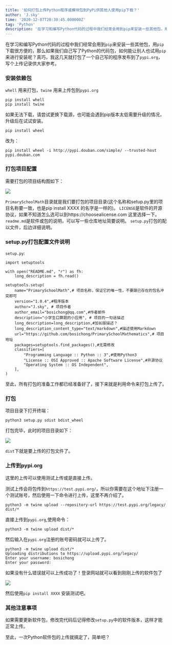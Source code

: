 ```yaml
---
title: '如何打包上传Python程序或模块包到PyPi供其他人使用pip下载？'
author: 'J.sky'
time: '2020-12-07T20:30:45.000000Z'
tag: 'Python'
description: '在学习和编写Python代码的过程中我们经常会用到pip来安装一些其他包，用pip下载很方便的，那么如果我们自己写了Python的代码包，如何能让别人也试用pip来进行安装呢？真巧，我这几天就打包了一个自己写的程序发布到了pypi.org，写个上传记录供大家参考。'
---
```



在学习和编写Python代码的过程中我们经常会用到`pip`来安装一些其他包，用`pip`下载很方便的，那么如果我们自己写了Python的代码包，如何能让别人也试用`pip`来进行安装呢？真巧，我这几天就打包了一个自己写的程序发布到了`pypi.org`，写个上传记录供大家参考。

### 安装依赖包

`whell` 用来打包，`twine` 用来上传包到`pypi.org`

    pip install whell
    pip install twine

如果无法下载，请尝试更换下载源，也可能会遇到pip版本太低需要升级的情况，升级后在试试安装。

    pip install wheel

改为：

    pip install wheel -i http://pypi.douban.com/simple/ --trusted-host pypi.douban.com

### 打包项目配置

需要打包的项目结构图如下：

![](https://suiyan.cc/assets/images/2021/Snip20201207_1.png)

`PrimarySchoolMath`目录就是我们要打包的项目目录(这个名称和setup.py里的项目名称要一致，也是pip install XXXX  的名字是一样的)。
`LICENSE`是软件的开源协议，如果不知道怎么选可以到https://choosealicense.com 这里选择一下。
`readme.md`是软件或包的说明，可以写一些仓库地址简要说明。
`setup.py`打包的配以文件，后边详细说明。

### setup.py打包配置文件说明


`setup.py`:

    import setuptools

    with open("README.md", "r") as fh:
        long_description = fh.read()

    setuptools.setup(
        name="PrimarySchoolMath",# 项目名称，保证它的唯一性，不要跟已存在的包名冲突即可
        version="1.0.4",#程序版本
        author="J.sky", # 项目作者
        author_email="bosichong@qq.com",#作者邮件
        description="小学生口算题的小应用", # 项目的一句话描述
        long_description=long_description,#加长版描述？
        long_description_content_type="text/markdown",#描述使用Markdown
        url="https://github.com/bosichong/PrimarySchoolMathematics",# 项目地址
        packages=setuptools.find_packages(),#无需修改
        classifiers=[
            "Programming Language :: Python :: 3",#使用Python3
            "License :: OSI Approved :: Apache Software License",#开源协议
            "Operating System :: OS Independent",
        ],
    )

至此，所有打包的准备工作都已经准备好了，接下来就是利用命令来打包上传了。

### 打包

项目目录下打开终端：

    python3 setup.py sdist bdist_wheel

打包完毕，此时的项目目录如下：

![](https://suiyan.cc/assets/images/2021/Snip20201207_4.png)

`dist`下就是要上传的打包文件了。

### 上传到pypi.org

这里的上传可以使用测试上传或是直接上传。

测试上传会将包传到`https://test.pypi.org/`，所以你需要在这个地址下注册一个测试账号，然后使用一下命令进行上传，这里不再介绍了。

    python3 -m twine upload --repository-url https://test.pypi.org/legacy/ dist/*

直接上传到`pypi.org`,使用命令：

    python3 -m twine upload dist/*

然后输入在`pypi.org`注册的账号密码就可以上传了。

    python3 -m twine upload dist/*
    Uploading distributions to https://upload.pypi.org/legacy/
    Enter your username: bosichong
    Enter your password: 

如果没有什么错误就可以上传成功了！登录网站就可以看到刚刚上传的软件包了

![](https://suiyan.cc/assets/images/2021/Snip20201207_6.png)

然后使用`pip install XXXX` 安装测试吧。

### 其他注意事项

如果需要更新软件包，修改完代码后记得修改`setup.py`中的软件版本，这样才能正常上传。

至此，一次Python软件包的上传就搞定了，简单吧？